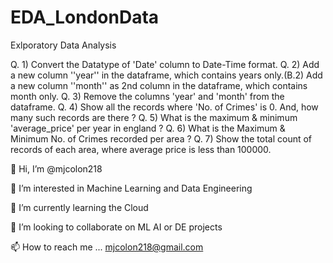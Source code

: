 # EDA_LondonData
Exlporatory Data Analysis

Q. 1) Convert the Datatype of 'Date' column to Date-Time format.
Q. 2) Add a new column ''year'' in the dataframe, which contains years only.(B.2) Add a new column ''month'' as 2nd column in the dataframe, which contains month only.
Q. 3) Remove the columns 'year' and 'month' from the dataframe.
Q. 4) Show all the records where 'No. of Crimes' is 0. And, how many such records are there ?
Q. 5) What is the maximum & minimum 'average_price' per year in england ?
Q. 6) What is the Maximum & Minimum No. of Crimes recorded per area ?
Q. 7) Show the total count of records of each area, where average price is less than 100000.

👋 Hi, I’m @mjcolon218

👀 I’m interested in Machine Learning and Data Engineering

🌱 I’m currently learning the Cloud

💞️ I’m looking to collaborate on ML AI or DE projects

📫 How to reach me ... mjcolon218@gmail.com
